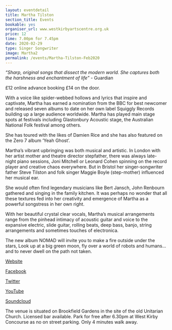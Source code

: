 ```yaml
---
layout: eventdetail
title: Martha Tilston
section_title: Events
bookable: yes
organiser_url: www.westkirbyartscentre.org.uk
price: 12
time: 7.00pm for 7.45pm
date: 2020-02-29
type: Singer Songwriter
image: Martha2
permalink: /events/Martha-Tilston-Feb2020
---
```


_“Sharp, original songs that dissect the modern world.
She captures both the harshness and enchantment of life”_ - Guardian

£12 online advance booking £14 on the door.

With a voice like spider-webbed hollows and lyrics that inspire and captivate, Martha has earned a nomination from the BBC for best newcomer and released seven albums to date on her own label
Squiggly Records building up a large audience worldwide. Martha has played main stage spots at festivals including Glastonbury Acoustic stage, the Australian National Folk festival among others.

She has toured with the likes of Damien Rice and she has also featured on the Zero 7 album ‘Yeah Ghost’.


Martha’s vibrant upbringing was both musical and artistic. In London with her artist mother and theatre director stepfather, there was always late-night piano sessions, Joni Mitchell or Leonard Cohen spinning on the record player and creative chaos everywhere. But in Bristol her singer-songwriter father Steve Tilston and folk singer Maggie Boyle (step-mother) influenced her musical ear.

She would often find legendary musicians like Bert Jansch, John Renbourn gathered and singing in the family kitchen. It was perhaps no wonder that all these textures fed into her creativity and emergence of Martha as a powerful songstress in her own right.


With her beautiful crystal clear vocals, Martha’s musical arrangements range from the pinhead intimacy of acoustic guitar and voice to the expansive electric, slide guitar, rolling beats, deep bass, banjo, string arrangements and sometimes touches of electronica.


The new album NOMAD will invite you to make a fire outside under the stars, Look up at a big green moon, fly over a world of robots and humans... and to never dwell on the path not taken.

[Website](http://www.marthatilston.co.uk)

[Facebook](https://www.facebook.com/marthatilston/)

[Twitter](https://twitter.com/marthatilston)

[YouTube](https://www.youtube.com/user/squigglyrecords)

[Soundcloud](https://soundcloud.com/marthatilston)

The venue is situated on Brookfield Gardens in the site of the old Unitarian Church. Licensed bar available. Park for free after 6.30pm at West Kirby Concourse as no on street parking. Only 4 minutes walk away.
